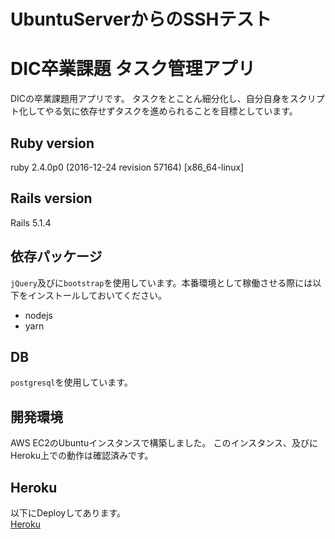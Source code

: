 # UbuntuServerからのSSHテスト

# DIC卒業課題 タスク管理アプリ
DICの卒業課題用アプリです。
タスクをとことん細分化し、自分自身をスクリプト化してやる気に依存せずタスクを進められることを目標としています。

## Ruby version
ruby 2.4.0p0 (2016-12-24 revision 57164) [x86_64-linux]

## Rails version
Rails 5.1.4

## 依存パッケージ
`jQuery`及びに`bootstrap`を使用しています。本番環境として稼働させる際には以下をインストールしておいてください。

* nodejs
* yarn

## DB
`postgresql`を使用しています。

## 開発環境
AWS EC2のUbuntuインスタンスで構築しました。
このインスタンス、及びにHeroku上での動作は確認済みです。

## Heroku
以下にDeployしてあります。  
[Heroku](https://desolate-thicket-65811.herokuapp.com/)
